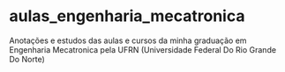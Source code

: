 # aulas_engenharia_mecatronica
Anotações e estudos das aulas e cursos da minha graduação em Engenharia Mecatronica pela UFRN (Universidade Federal Do Rio Grande Do Norte)
